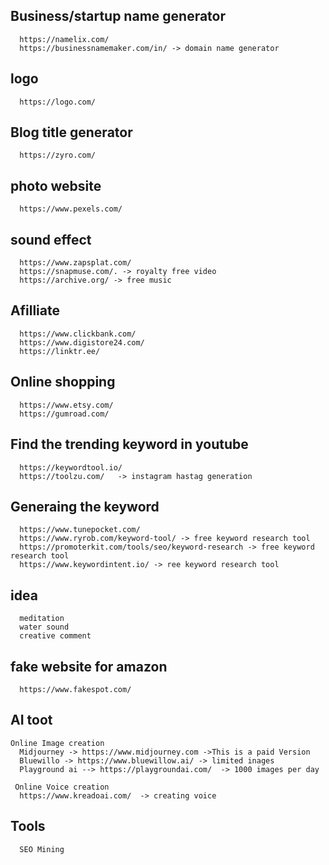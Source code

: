 Business/startup name generator
---
      https://namelix.com/
      https://businessnamemaker.com/in/ -> domain name generator

logo
---
      https://logo.com/
  
Blog title generator
---
      https://zyro.com/
  
photo website
---
      https://www.pexels.com/
  
sound effect
---
      https://www.zapsplat.com/
      https://snapmuse.com/. -> royalty free video
      https://archive.org/ -> free music

Afilliate
---
      https://www.clickbank.com/
      https://www.digistore24.com/
      https://linktr.ee/

Online shopping
----
      https://www.etsy.com/
      https://gumroad.com/  

Find the trending keyword in youtube
---
      https://keywordtool.io/
      https://toolzu.com/   -> instagram hastag generation

Generaing the keyword
---
      https://www.tunepocket.com/ 
      https://www.ryrob.com/keyword-tool/ -> free keyword research tool
      https://promoterkit.com/tools/seo/keyword-research -> free keyword research tool
      https://www.keywordintent.io/ -> ree keyword research tool
  
idea
---
      meditation
      water sound
      creative comment
      

fake  website for amazon
----
      https://www.fakespot.com/

AI toot
----
    Online Image creation
      Midjourney -> https://www.midjourney.com ->This is a paid Version
      Bluewillo -> https://www.bluewillow.ai/ -> limited inages
      Playground ai --> https://playgroundai.com/  -> 1000 images per day
      
     Online Voice creation
      https://www.kreadoai.com/  -> creating voice

Tools
---
      SEO Mining 
  
